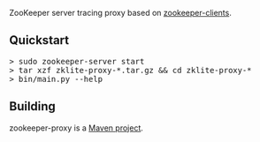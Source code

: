 ZooKeeper server tracing proxy based on [zookeeper-clients](http://github.com/lisaglendenning/zookeeper-clients).

## Quickstart

<pre>
> sudo zookeeper-server start
> tar xzf zklite-proxy-*.tar.gz && cd zklite-proxy-*
> bin/main.py --help
</pre>

## Building

zookeeper-proxy is a [Maven project](http://maven.apache.org/).
